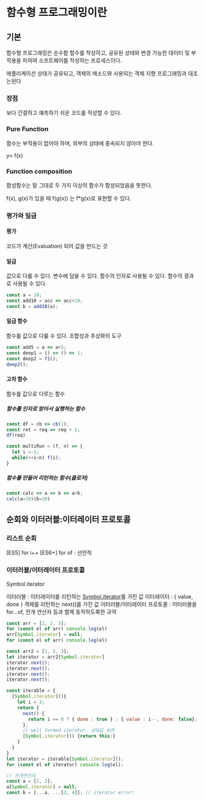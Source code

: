 # 함수형 프로그래밍이란

## 기본

함수형 프로그래밍은 순수함 함수를 작성하고, 공유된 상태와 변경 가능한 데이터 및 부작용을 피하여 소프트웨어를 작성하는 프로세스이다.

애플리케이션 상태가 공유되고, 객체의 메소드와 사용되는 객체 지향 프로그래밍과 대조는된다 

### 장점

보다 간결하고 예측하기 쉬운 코드를 작성할 수 있다.

### Pure Function

함수는 부작용이 없어야 하며, 외부의 상태에 종속되지 않아야 한다. 

y= f(x)

### Function composition

합성함수는 말 그대로 두 가지 이상의 함수가 합성되었음을 뜻한다.

f(x), g(x)가 있을 때 f(g(x)) 는 f*g(x)로 표현할 수 있다.


### 평가와 일급

#### 평가

코드가 계산(Evaluation) 되어 값을 만드는 것

#### 일급

값으로 다룰 수 있다.
변수에 담을 수 있다.
함수의 인자로 사용될 수 있다.
함수의 결과로 사용될 수 있다.

```javascript
const a = 10;
const add10 = acc => acc+10;
const b = add10(a);
```

#### 일급 함수

함수를 값으로 다룰 수 있다.
조합성과 추상화의 도구

```javascript
const add5 = a => a+5;
const deep1 = () => () => 1;
const deep2 = f1();
deep2();
```

#### 고차 함수

함수를 값으로 다루는 함수

##### 함수를 인자로 받아서 실행하는 함수

```javascript
const df = cb => cb(1);
const ret = req => req + 2;
df(req)

const multiRun = (f, n) => {
  let i =-1;
  while(++i<n) f(i);
}

```

##### 함수를 만들어 리턴하는 함수(클로저)

```javascript
const calc => a => b => a+b;
calc(a=10)(b=10)

```

## 순회와 이터러블:이터레이터 프로토콜

### 리스트 순회

\[ES5\] for i++
\[ES6+\] for of : 선언적

### 이터러블/이터레이터 프로토콜

Symbol.iterator

이터러블 : 이터레이터를 리턴하는 [Symbol.iterator]()를 가진 값
이터레이터 : { value, done } 객체를 리턴하는 next()를 가진 값
이터러블/이터레이터 프로토콜 : 이터러블을 for...of, 전개 연산자 등과 함께 동작하도록한 규약

```javascript
const arr = [1, 2, 3];
for (const el of arr) console.log(el)
arr[Symbol.iterator] = null;
for (const el of arr) console.log(el)

const arr2 = [1, 2, 3];
let iterator = arr2[Symbol.iterator]
iterator.next();
iterator.next();
iterator.next();
iterator.next();
```

```javascript
const iterable = {
  [Symbol.iterator](){
    let i = 3;
    return {
      next() {
        return i == 0 ? { done : true } : { value : i--, done: false};
      },
      // well formed iterator, 상태값 보관
      [Symbol.iterator]() {return this;}
    }
  }
}
let iterator = iterable[Symbol.iterator]();
for (const el of iterator) console.log(el);

// 전개연산자
const a = [1, 2];
a[Symbol.iterator] = null;
const b = [...a, ...[3, 4]]; // iterator error!

```
